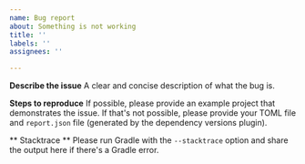 ```yaml
---
name: Bug report
about: Something is not working
title: ''
labels: ''
assignees: ''

---
```


**Describe the issue**
A clear and concise description of what the bug is.

**Steps to reproduce**
If possible, please provide an example project that demonstrates the issue. If that's not possible, please provide your TOML file and `report.json` file (generated by the dependency versions plugin).

** Stacktrace **
Please run Gradle with the `--stacktrace` option and share the output here if there's a Gradle error.
